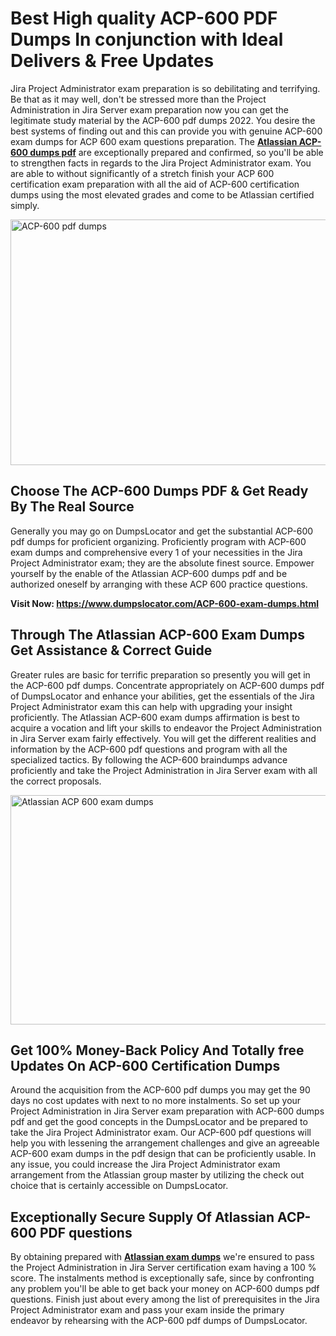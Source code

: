 <h1><strong>Best High quality ACP-600 PDF Dumps In conjunction with Ideal Delivers &amp; Free Updates</strong></h1>
<p>Jira Project Administrator exam preparation is so debilitating and terrifying. Be that as it may well, don't be stressed more than the Project Administration in Jira Server exam preparation now you can get the legitimate study material by the ACP-600 pdf dumps 2022. You desire the best systems of finding out and this can provide you with genuine ACP-600 exam dumps for ACP 600 exam questions preparation. The <strong><a href="https://www.dumpslocator.com/ACP-600-exam-dumps.html">Atlassian ACP-600 dumps pdf</a></strong> are exceptionally prepared and confirmed, so you'll be able to strengthen facts in regards to the Jira Project Administrator exam. You are able to without significantly of a stretch finish your ACP 600 certification exam preparation with all the aid of ACP-600 certification dumps using the most elevated grades and come to be Atlassian certified simply.</p>
<p><img src="https://i.ibb.co/SKhFh8d/Pastel-Purple-Computer-UI-Class-Syllabus-Education-Presentation.png" alt="ACP-600 pdf dumps" width="700" height="393" /></p>
<h2><strong>Choose The ACP-600 Dumps PDF &amp; Get Ready By The Real Source</strong></h2>
<p>Generally you may go on DumpsLocator and get the substantial ACP-600 pdf dumps for proficient organizing. Proficiently program with ACP-600 exam dumps and comprehensive every 1 of your necessities in the Jira Project Administrator exam; they are the absolute finest source. Empower yourself by the enable of the Atlassian ACP-600 dumps pdf and be authorized oneself by arranging with these ACP 600 practice questions.</p>
<p><strong>Visit Now: <a href="https://www.dumpslocator.com/ACP-600-exam-dumps.html">https://www.dumpslocator.com/ACP-600-exam-dumps.html</a></strong></p>
<h2><strong>Through The Atlassian ACP-600 Exam Dumps Get Assistance &amp; Correct Guide</strong></h2>
<p>Greater rules are basic for terrific preparation so presently you will get in the ACP-600 pdf dumps. Concentrate appropriately on ACP-600 dumps pdf of DumpsLocator and enhance your abilities, get the essentials of the Jira Project Administrator exam this can help with upgrading your insight proficiently. The Atlassian ACP-600 exam dumps affirmation is best to acquire a vocation and lift your skills to endeavor the Project Administration in Jira Server exam fairly effectively. You will get the different realities and information by the ACP-600 pdf questions and program with all the specialized tactics. By following the ACP-600 braindumps advance proficiently and take the Project Administration in Jira Server exam with all the correct proposals.</p>
<p><a href="https://www.dumpslocator.com/ACP-600-exam-dumps.html"><img src="https://i.ibb.co/NtZbgjG/Blue-and-White-Medical-Dental-Clinic-Facebook-Ad.png" alt="Atlassian ACP 600 exam dumps" width="700" height="367" /></a></p>
<h2><strong>Get 100% Money-Back Policy And Totally free Updates On ACP-600 Certification Dumps</strong></h2>
<p>Around the acquisition from the ACP-600 pdf dumps you may get the 90 days no cost updates with next to no more instalments. So set up your Project Administration in Jira Server exam preparation with ACP-600 dumps pdf and get the good concepts in the DumpsLocator and be prepared to take the Jira Project Administrator exam. Our ACP-600 pdf questions will help you with lessening the arrangement challenges and give an agreeable ACP-600 exam dumps in the pdf design that can be proficiently usable. In any issue, you could increase the Jira Project Administrator exam arrangement from the Atlassian group master by utilizing the check out choice that is certainly accessible on DumpsLocator.</p>
<h2><strong>Exceptionally Secure Supply Of Atlassian ACP-600 PDF questions</strong></h2>
<p>By obtaining prepared with <strong><a href="https://www.dumpslocator.com/atlassian-exams.html">Atlassian exam dumps</a></strong> we're ensured to pass the Project Administration in Jira Server certification exam having a 100 % score. The instalments method is exceptionally safe, since by confronting any problem you'll be able to get back your money on ACP-600 dumps pdf questions. Finish just about every among the list of prerequisites in the Jira Project Administrator exam and pass your exam inside the primary endeavor by rehearsing with the ACP-600 pdf dumps of DumpsLocator.</p>
